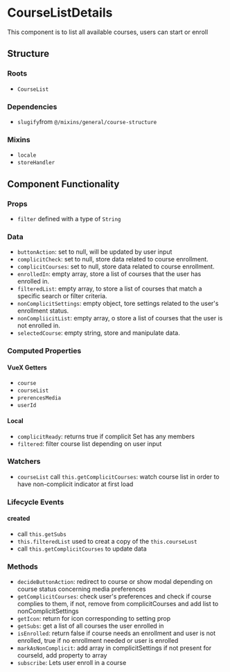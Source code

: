 CourseListDetails
===============
This component is to list all available courses, users can start or enroll

## Structure

### Roots
* `CourseList`

### Dependencies
* `slugify`from `@/mixins/general/course-structure`

### Mixins
* `locale`
* `storeHandler`

Component Functionality
---------
### Props
- `filter` defined with a type of `String`

### Data
- `buttonAction`: set to null, will be updated by user input
- `complicitCheck`: set to null, store data related to course enrollment.
- `complicitCourses`: set to null, store data related to course enrollment.
- `enrolledIn`: empty array, store a list of courses that the user has enrolled in. 
- `filteredList`: empty array, to store a list of courses that match a specific search or filter criteria.
- `nonComplicitSettings`: empty object, tore settings related to the user's enrollment status.
- `nonCompliicitList`: empty array, o store a list of courses that the user is not enrolled in.
- `selectedCourse`: empty string, store and manipulate data.  

### Computed Properties
#### VueX Getters

- `course`
- `courseList`
- `prerencesMedia`
- `userId`

#### Local
- `complicitReady`: returns true if complicit Set has any members
- `filtered`: filter course list depending on user input 

### Watchers
- `courseList` call `this.getComplicitCourses`: watch course list in order to have non-complicit indicator at first load

### Lifecycle Events

#### created
- call `this.getSubs`
- `this.filteredList` used to creat a copy of the `this.courseLust`
- call `this.getComplicitCourses` to update data

### Methods
- `decideButtonAction`: redirect to course or show modal depending on course status concerning media preferences 
- `getComplicitCourses`: check user's preferences and check if course complies to them, if not, remove from complicitCourses and add list to nonComplicitSettings 
- `getIcon`: return for icon corresponding to setting prop
- `getSubs`: get a list of all courses the user enrolled in
- `isEnrolled`: return false if course needs an enrollment and user is not enrolled, true if no enrollment needed or user is enrolled 
- `markAsNonComplicit`: add array in complicitSettings if not present for courseId, add property to array 
- `subscribe`: Lets user enroll in a course